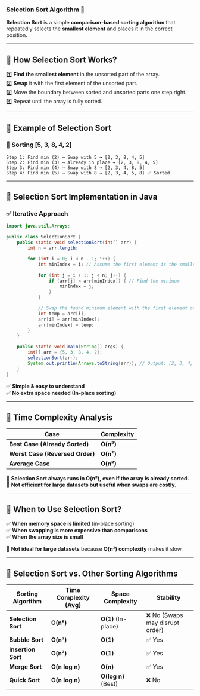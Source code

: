 ### **Selection Sort Algorithm** 🔄

**Selection Sort** is a simple **comparison-based sorting algorithm** that repeatedly selects the **smallest element** and places it in the correct position.

---

## **🔹 How Selection Sort Works?**

1️⃣ **Find the smallest element** in the unsorted part of the array.  
2️⃣ **Swap** it with the first element of the unsorted part.  
3️⃣ Move the boundary between sorted and unsorted parts one step right.  
4️⃣ Repeat until the array is fully sorted.

---

## **🔹 Example of Selection Sort**

### **🔹 Sorting [5, 3, 8, 4, 2]**

```
Step 1: Find min (2) → Swap with 5 → [2, 3, 8, 4, 5]
Step 2: Find min (3) → Already in place → [2, 3, 8, 4, 5]
Step 3: Find min (4) → Swap with 8 → [2, 3, 4, 8, 5]
Step 4: Find min (5) → Swap with 8 → [2, 3, 4, 5, 8] ✅ Sorted
```

---

## **🔹 Selection Sort Implementation in Java**

### **✅ Iterative Approach**

```java
import java.util.Arrays;

public class SelectionSort {
    public static void selectionSort(int[] arr) {
        int n = arr.length;

        for (int i = 0; i < n - 1; i++) {
            int minIndex = i; // Assume the first element is the smallest

            for (int j = i + 1; j < n; j++) {
                if (arr[j] < arr[minIndex]) { // Find the minimum
                    minIndex = j;
                }
            }

            // Swap the found minimum element with the first element of the unsorted part
            int temp = arr[i];
            arr[i] = arr[minIndex];
            arr[minIndex] = temp;
        }
    }

    public static void main(String[] args) {
        int[] arr = {5, 3, 8, 4, 2};
        selectionSort(arr);
        System.out.println(Arrays.toString(arr)); // Output: [2, 3, 4, 5, 8]
    }
}
```

✅ **Simple & easy to understand**  
✅ **No extra space needed (In-place sorting)**

---

## **🔹 Time Complexity Analysis**

| Case                            | Complexity |
| ------------------------------- | ---------- |
| **Best Case (Already Sorted)**  | **O(n²)**  |
| **Worst Case (Reversed Order)** | **O(n²)**  |
| **Average Case**                | **O(n²)**  |

🚀 **Selection Sort always runs in O(n²), even if the array is already sorted.**  
🚀 **Not efficient for large datasets but useful when swaps are costly.**

---

## **🔹 When to Use Selection Sort?**

✅ **When memory space is limited** (in-place sorting)  
✅ **When swapping is more expensive than comparisons**  
✅ **When the array size is small**

🚫 **Not ideal for large datasets** because **O(n²) complexity** makes it slow.

---

## **🔹 Selection Sort vs. Other Sorting Algorithms**

| Sorting Algorithm  | Time Complexity (Avg) | Space Complexity    | Stability                       |
| ------------------ | --------------------- | ------------------- | ------------------------------- |
| **Selection Sort** | **O(n²)**             | **O(1)** (In-place) | ❌ No (Swaps may disrupt order) |
| **Bubble Sort**    | **O(n²)**             | **O(1)**            | ✅ Yes                          |
| **Insertion Sort** | **O(n²)**             | **O(1)**            | ✅ Yes                          |
| **Merge Sort**     | **O(n log n)**        | **O(n)**            | ✅ Yes                          |
| **Quick Sort**     | **O(n log n)**        | **O(log n)** (Best) | ❌ No                           |
